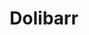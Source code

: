 ---
draft: false
title: Dolibarr
content:
  id: dolibarr
  name: Dolibarr
  logo: /images/applications/crm-erp/dolibarr/logo.png
  website: https://www.dolibarr.org/
  iframe_website: /website-iframe/applications/crm-erp/dolibarr
  dashboardImage: /images/applications/crm-erp/dolibarr/screenshot-1.jpg
  short_description: "Dolibarr ERP CRM is a modern software package to manage your company or foundation's activity"
  description: "It's an Open Source Software suite (written in PHP with optional JavaScript enhancements) designed for small, medium or large companies, foundations and freelancers."
  features:
    - title: Hosting Management
      description: Dolibarr cares about hosting and server management. You will get the services you need.
    - title: Customization
      description: Users can set up features according to their needs and choose from options like marketing, sales, manufacturing, human resources, accounting, logistics, invoicing, stock and more.
    - title: Open Source
      description: One of the biggest benefits of Dolibarr is that it has no cost of entry thanks to its open-source model. This allows thousands of end users, testers and developers to work on projects, provide feedback and help Dolibarr continually innovate.
    - title: Maintain Prospects and Customer Details
      description: Dolibarr lets users create customer or prospect records by adding their personal information to the database. It also helps create alternative contacts for every prospect and displays the status and potential of the opportunity.
  screenshots:
    - /images/applications/crm-erp/dolibarr/screenshot-1.jpg
    - /images/applications/crm-erp/dolibarr/screenshot-2.jpg
---